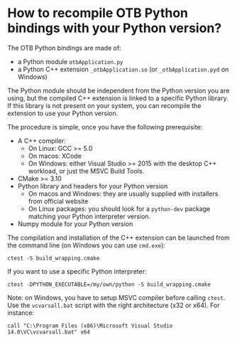 # How to recompile OTB Python bindings with your Python version?

The OTB Python bindings are made of:

* a Python module `otbApplication.py`
* a Python C++ extension `_otbApplication.so` (or `_otbApplication.pyd` on Windows)

The Python module should be independent from the Python version you are using,
but the compiled C++ extension is linked to a specific Python library. If this
library is not present on your system, you can recompile the extension to use
your Python version.

The procedure is simple, once you have the following prerequisite:

* A C++ compiler:
    * On Linux: GCC >= 5.0
    * On macos: XCode
    * On Windows: either Visual Studio >= 2015 with the desktop C++ workload,
      or just the MSVC Build Tools.
* CMake >= 3.10
* Python library and headers for your Python version
    * On macos and Windows: they are usually supplied with installers from
      official website
    * On Linux packages: you should look for a `python-dev` package matching
      your Python interpreter version.
* Numpy module for your Python version

The compilation and installation of the C++ extension can be launched from the
command line (on Windows you can use `cmd.exe`):

```
ctest -S build_wrapping.cmake
```

If you want to use a specific Python interpreter:

```
ctest -DPYTHON_EXECUTABLE=/my/own/python -S build_wrapping.cmake
```

Note: on Windows, you have to setup MSVC compiler before calling `ctest`. Use
the `vcvarsall.bat` script with the right architecture (x32 or x64). For
instance:

```
call "C:\Program Files (x86)\Microsoft Visual Studio 14.0\VC\vcvarsall.bat" x64
```
